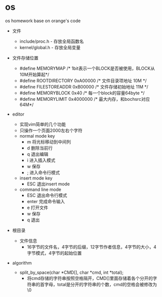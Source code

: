 os
==
os homework base on orange's code

* 文件
	* include/proc.h - 存放全局函数名 <br>
	* kernel/global.h - 存放全局变量
* 文件存储位置
	* #define MEMORYMAP              /* 1bit表示一个BLOCK是否被使用，BLOCK从10M开始算起*/
	* #define ROOTDIRECTORY 0xA00000 /* 文件目录项地址 10M */
	* #define FILESTOREADDR 0xB00000     /* 文件存储初始地址 11M */
	* #define MEMORYBLOCK 0x40     /* 每一个block的容量64byte */
	* #define MEMORYLIMIT 0x4000000  /* 最大内存，和bochsrc对应 64M*/

* editor
	* 实现vim简单的几个功能
	* 只操作一个页面2000左右个字符
	* normal mode key
		* m 将光标移动到中间列
		* d 删除当前行
		* q 退出编辑
		* i 进入插入模式
		* w 保存
		* ; 进入命令行模式
	* insert mode key
		* ESC 退出insert mode
	* command line mode
		* ESC 退出命令行模式
		* enter 完成命令输入
		* e <filename> 打开文件
		* w 保存
		* q 退出

* 根目录
	* 文件信息
		* 16字节的文件名，4字节的后缀，12字节作者信息，4字节的大小，4字节模式，4字节的起始位置

* algorithm
	* split_by_space(char *CMD[], char *cmd, int *total);
		* 将cmd存储的字符串按照空格隔开，CMD[]里面存储着各个分开的字符串的首字母，total是分开的字符串的个数，cmd的空格会被修改为\0
